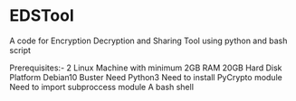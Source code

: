 # EDSTool
A code for Encryption Decryption and Sharing Tool using python and bash script

Prerequisites:- 
      2 Linux Machine with minimum 2GB RAM 20GB Hard Disk
      Platform Debian10 Buster
      Need Python3
      Need to install PyCrypto module
      Need to import subproccess module
      A bash shell 
      
